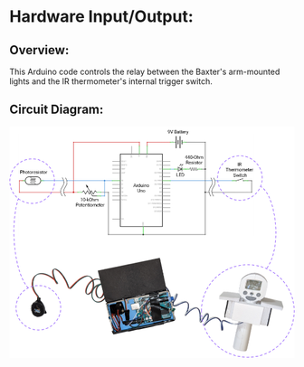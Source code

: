 # Hardware Input/Output:

## Overview:
This Arduino code controls the relay between the Baxter's arm-mounted lights and the IR thermometer's internal trigger switch.

## Circuit Diagram:
![Hardware IO Circuit Diagram](../images/circuit_diagram.png)
